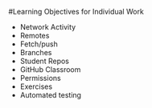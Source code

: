 #Learning Objectives for Individual Work

* Network Activity
* Remotes
* Fetch/push
* Branches
* Student Repos
* GitHub Classroom
* Permissions
* Exercises
* Automated testing
